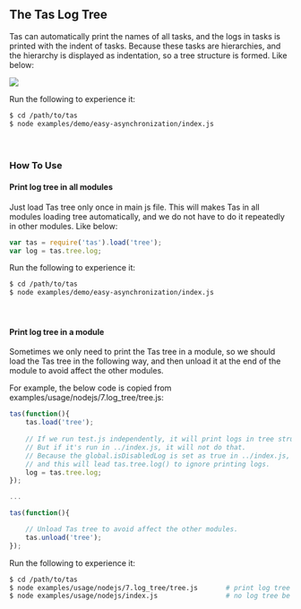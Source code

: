 
## The Tas Log Tree

Tas can automatically print the names of all tasks, and the logs in tasks is printed with the indent of tasks. Because these tasks are hierarchies, and the hierarchy is displayed as indentation, so a tree structure is formed. Like below:

![](https://raw.githubusercontent.com/tasjs/tas/master/examples/demo/__res/easy-asynchronization.gif)

Run the following to experience it:

```bash
$ cd /path/to/tas
$ node examples/demo/easy-asynchronization/index.js
```

　

### How To Use

#### Print log tree in all modules

Just load Tas tree only once in main js file. This will makes Tas in all modules loading tree automatically, and we do not have to do it repeatedly in other modules. Like below:
```js
var tas = require('tas').load('tree');
var log = tas.tree.log;
```

Run the following to experience it:

```bash
$ cd /path/to/tas
$ node examples/demo/easy-asynchronization/index.js
```

　

#### Print log tree in a module

Sometimes we only need to print the Tas tree in a module, so we should load the Tas tree in the following way, and then unload it at the end of the module to avoid affect the other modules. 

For example, the below code is copied from examples/usage/nodejs/7.log_tree/tree.js: 

```js
tas(function(){
    tas.load('tree');
    
    // If we run test.js independently, it will print logs in tree structure.
    // But if it's run in ../index.js, it will not do that.
    // Because the global.isDisabledLog is set as true in ../index.js,
    // and this will lead tas.tree.log() to ignore printing logs.
    log = tas.tree.log;
});

...

tas(function(){

    // Unload Tas tree to avoid affect the other modules.
    tas.unload('tree');
});
```

Run the following to experience it:

```bash
$ cd /path/to/tas
$ node examples/usage/nodejs/7.log_tree/tree.js       # print log tree
$ node examples/usage/nodejs/index.js                 # no log tree be printed
```

